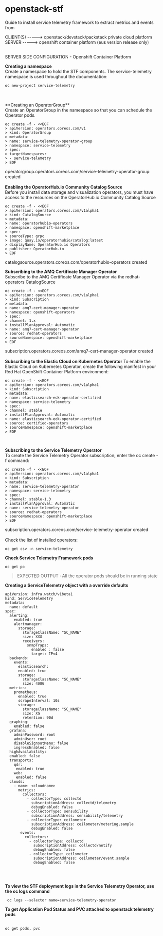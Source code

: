 # openstack-stf

Guide to install service telemetry framework to extract metrics and events from 

CLIENT(S) ----->  openstack/devstack/packstack private cloud platform <br>
SERVER ----->  openshift container platform (eus version release only)
<br>
<br>

SERVER SIDE CONFIGURATION  - Openshift Container Platform

**Creating a namespace**<br>
Create a namespace to hold the STF components. The service-telemetry namespace is used throughout the documentation:
```
oc new-project service-telemetry
```
<br>
<br>
**Creating an OperatorGroup**<br>
Create an OperatorGroup in the namespace so that you can schedule the Operator pods.

```
oc create -f - <<EOF
> apiVersion: operators.coreos.com/v1
> kind: OperatorGroup
> metadata:
> name: service-telemetry-operator-group
> namespace: service-telemetry
> spec:
> targetNamespaces:
> - service-telemetry
> EOF
```
operatorgroup.operators.coreos.com/service-telemetry-operator-group created
<br>
<br>
**Enabling the OperatorHub.io Community Catalog Source**<br>
Before you install data storage and visualization operators, you must have access to the resources on the
OperatorHub.io Community Catalog Source

```
oc create -f - <<EOF
> apiVersion: operators.coreos.com/v1alpha1
> kind: CatalogSource
> metadata:
> name: operatorhubio-operators
> namespace: openshift-marketplace
> spec:
> sourceType: grpc
> image: quay.io/operatorhubio/catalog:latest
> displayName: OperatorHub.io Operators
> publisher: OperatorHub.io
> EOF
```
catalogsource.operators.coreos.com/operatorhubio-operators created

**Subscribing to the AMQ Certificate Manager Operator**<br>
Subscribe to the AMQ Certificate Manager Operator via the redhat-operators CatalogSource

```
oc create -f - <<EOF
> apiVersion: operators.coreos.com/v1alpha1
> kind: Subscription
> metadata:
> name: amq7-cert-manager-operator
> namespace: openshift-operators
> spec:
> channel: 1.x
> installPlanApproval: Automatic
> name: amq7-cert-manager-operator
> source: redhat-operators
> sourceNamespace: openshift-marketplace
> EOF
```
subscription.operators.coreos.com/amq7-cert-manager-operator created
<br>
<br>
**Subscribing to the Elastic Cloud on Kubernetes Operator**
To enable the Elastic Cloud on Kubernetes Operator, create the following manifest in your Red Hat
OpenShift Container Platform environment:
```
oc create -f - <<EOF
> apiVersion: operators.coreos.com/v1alpha1
> kind: Subscription
> metadata:
> name: elasticsearch-eck-operator-certified
> namespace: service-telemetry
> spec:
> channel: stable
> installPlanApproval: Automatic
> name: elasticsearch-eck-operator-certified
> source: certified-operators
> sourceNamespace: openshift-marketplace
> EOF
```
<br>

**Subscribing to the Service Telemetry Operator**<br>
To create the Service Telemetry Operator subscription, enter the oc create -f command:

```
oc create -f - <<EOF
> apiVersion: operators.coreos.com/v1alpha1
> kind: Subscription
> metadata:
> name: service-telemetry-operator
> namespace: service-telemetry
> spec:
> channel: stable-1.3
> installPlanApproval: Automatic
> name: service-telemetry-operator
> source: redhat-operators
> sourceNamespace: openshift-marketplace
> EOF
```
subscription.operators.coreos.com/service-telemetry-operator created<br><br>
Check the list of installed operators:

```
oc get csv -n service-telemetry
```

**Check Service Telemetry Framework pods**
```
oc get po
```
> EXPECTED OUTPUT : All the operator pods should be in running state


**Creating a ServiceTelemetry object with a override defaults**
```
apiVersion: infra.watch/v1beta1
kind: ServiceTelemetry
metadata:
  name: default
spec:
  alerting:
    enabled: true
    alertmanager:
      storage:
        storageClassName: "SC_NAME"
        size: XXG
        receivers:
          snmpTraps:
            enabled : false
            target: IPv4
  backends:
    events:
      elasticsearch:
      enabled: true
      storage:
        storageClassName: "SC_NAME"
        size: 400G
  metrics:
    prometheus:
      enabled: true
      scrapeInterval: 10s
      storage:
        storageClassName: "SC_NAME"
        size: XG
        retention: 90d
  graphing:
    enabled: false
  grafana:
    adminPassword: root
    adminUser: root
    disableSignoutMenu: false
    ingressEnabled: false
  highAvailability:
  enabled: false
  transports:
    qdr:
     enabled: true
    web:
     enabled: false
  clouds:
    - name: <cloudname>
      metrics:
        collectors:
          - collectorType: collectd
            subscriptionAddress: collectd/telemetry
            debugEnabled: false
          - collectorType: sensubility
            subscriptionAddress: sensubility/telemetry
          - collectorType: ceilometer
            subscriptionAddress: ceilometer/metering.sample
            debugEnabled: false
       events:
         collectors:
           - collectorType: collectd
             subscriptionAddress: collectd/notify
             debugEnabled: false
           - collectorType: ceilometer
             subscriptionAddress: ceilometer/event.sample
             debugEnabled: false
```
<br>
<br>

**To view the STF deployment logs in the Service Telemetry Operator, use the oc logs command**<br>
```
 oc logs --selector name=service-telemetry-operator
```

**To get Application Pod Status and PVC attached to openstack telemetry pods**<br><br>

```
oc get pods, pvc
```
